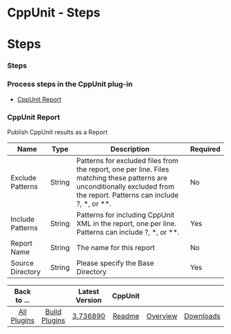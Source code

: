 
CppUnit - Steps
===============

# Steps


### Steps




### Process steps in the CppUnit plug-in

* [CppUnit Report](#cppunit_report)


### CppUnit Report

Publish CppUnit results as a Report


| Name | Type | Description | Required |
| --- | --- | --- | --- |
| Exclude Patterns | String | Patterns for excluded files from the report, one per line. Files matching these patterns are unconditionally excluded from the report. Patterns can include ?, \*, or \*\*. | No |
| Include Patterns | String | Patterns for including CppUnit XML in the report, one per line. Patterns can include ?, \*, or \*\*. | Yes |
| Report Name | String | The name for this report | No |
| Source Directory | String | Please specify the Base Directory | Yes |



|Back to ...||Latest Version|CppUnit |||
| :---: | :---: | :---: | :---: | :---: | :---: |
|[All Plugins](../../index.md)|[Build Plugins](../README.md)|[3.736890](https://raw.githubusercontent.com/UrbanCode/IBM-UCB-PLUGINS/main/files/CppUnit/CppUnit-3.736890.zip)|[Readme](README.md)|[Overview](overview.md)|[Downloads](downloads.md)|
